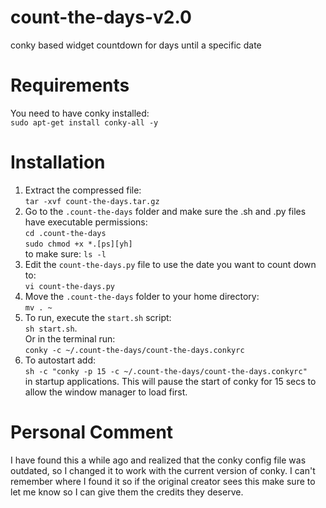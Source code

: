# count-the-days-v2.0
conky based widget countdown for days until a specific date

# Requirements
You need to have conky installed:\
  `sudo apt-get install conky-all -y`

# Installation
1. Extract the compressed file:\
  `tar -xvf count-the-days.tar.gz`
2. Go to the `.count-the-days` folder and make sure the .sh and .py files have executable permissions:\
  `cd .count-the-days`\
  `sudo chmod +x *.[ps][yh]`\
  to make sure: `ls -l`
3. Edit the `count-the-days.py` file to use the date you want to count down to:\
  `vi count-the-days.py`
4. Move the `.count-the-days` folder to your home directory:\
  `mv . ~`
5. To run, execute the `start.sh` script:\
  `sh start.sh`.\
  Or in the terminal run:\
  `conky -c ~/.count-the-days/count-the-days.conkyrc`
6. To autostart add:\
  `sh -c "conky -p 15 -c ~/.count-the-days/count-the-days.conkyrc"`\
  in startup applications. This will pause the start of conky for 15 secs to allow the window manager to load first.

# Personal Comment
I have found this a while ago and realized that the conky config file was outdated, so I changed it to work with the current version of conky. I can't remember where I found it so if the original creator sees this make sure to let me know so I can give them the credits they deserve.
